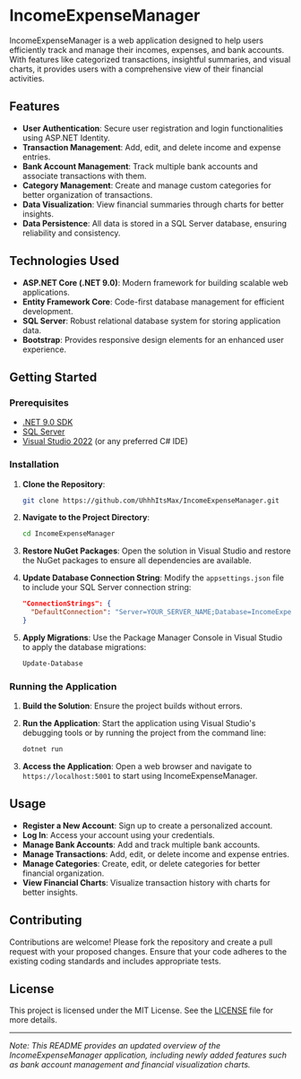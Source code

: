 # IncomeExpenseManager

IncomeExpenseManager is a web application designed to help users efficiently track and manage their incomes, expenses, and bank accounts. With features like categorized transactions, insightful summaries, and visual charts, it provides users with a comprehensive view of their financial activities.

## Features

- **User Authentication**: Secure user registration and login functionalities using ASP.NET Identity.
- **Transaction Management**: Add, edit, and delete income and expense entries.
- **Bank Account Management**: Track multiple bank accounts and associate transactions with them.
- **Category Management**: Create and manage custom categories for better organization of transactions.
- **Data Visualization**: View financial summaries through charts for better insights.
- **Data Persistence**: All data is stored in a SQL Server database, ensuring reliability and consistency.

## Technologies Used

- **ASP.NET Core (.NET 9.0)**: Modern framework for building scalable web applications.
- **Entity Framework Core**: Code-first database management for efficient development.
- **SQL Server**: Robust relational database system for storing application data.
- **Bootstrap**: Provides responsive design elements for an enhanced user experience.

## Getting Started

### Prerequisites

- [.NET 9.0 SDK](https://dotnet.microsoft.com/download/dotnet/9.0)
- [SQL Server](https://www.microsoft.com/en-us/sql-server/sql-server-downloads)
- [Visual Studio 2022](https://visualstudio.microsoft.com/vs/) (or any preferred C# IDE)

### Installation

1. **Clone the Repository**:
   ```bash
   git clone https://github.com/UhhhItsMax/IncomeExpenseManager.git
   ```
2. **Navigate to the Project Directory**:
   ```bash
   cd IncomeExpenseManager
   ```
3. **Restore NuGet Packages**:
   Open the solution in Visual Studio and restore the NuGet packages to ensure all dependencies are available.

4. **Update Database Connection String**:
   Modify the `appsettings.json` file to include your SQL Server connection string:
   ```json
   "ConnectionStrings": {
     "DefaultConnection": "Server=YOUR_SERVER_NAME;Database=IncomeExpenseDB;Trusted_Connection=True;MultipleActiveResultSets=true"
   }
   ```
5. **Apply Migrations**:
   Use the Package Manager Console in Visual Studio to apply the database migrations:
   ```powershell
   Update-Database
   ```

### Running the Application

1. **Build the Solution**:
   Ensure the project builds without errors.

2. **Run the Application**:
   Start the application using Visual Studio's debugging tools or by running the project from the command line:
   ```bash
   dotnet run
   ```
3. **Access the Application**:
   Open a web browser and navigate to `https://localhost:5001` to start using IncomeExpenseManager.

## Usage

- **Register a New Account**: Sign up to create a personalized account.
- **Log In**: Access your account using your credentials.
- **Manage Bank Accounts**: Add and track multiple bank accounts.
- **Manage Transactions**: Add, edit, or delete income and expense entries.
- **Manage Categories**: Create, edit, or delete categories for better financial organization.
- **View Financial Charts**: Visualize transaction history with charts for better insights.

## Contributing

Contributions are welcome! Please fork the repository and create a pull request with your proposed changes. Ensure that your code adheres to the existing coding standards and includes appropriate tests.

## License

This project is licensed under the MIT License. See the [LICENSE](LICENSE.txt) file for more details.

---

*Note: This README provides an updated overview of the IncomeExpenseManager application, including newly added features such as bank account management and financial visualization charts.*

